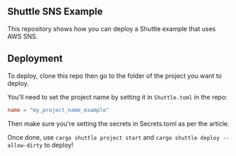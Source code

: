 ## Shuttle SNS Example
This repository shows how you can deploy a Shuttle example that uses AWS SNS.

## Deployment
To deploy, clone this repo then go to the folder of the project you want to deploy.

You'll need to set the project name by setting it in `Shuttle.toml` in the repo:

``` toml
name = "my_project_name_example"
```

Then make sure you're setting the secrets in Secrets.toml as per the article.

Once done, use `cargo shuttle project start` and `cargo shuttle deploy --allow-dirty` to deploy!
